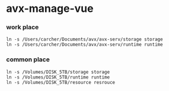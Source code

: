 # avx-manage-vue

### work place

```
ln -s /Users/carcher/Documents/avx/avx-serv/storage storage
ln -s /Users/carcher/Documents/avx/avx-serv/runtime runtime
```

### common place

```
ln -s /Volumes/DISK_5TB/storage storage
ln -s /Volumes/DISK_5TB/runtime runtime
ln -s /Volumes/DISK_5TB/resource resrouce
```

